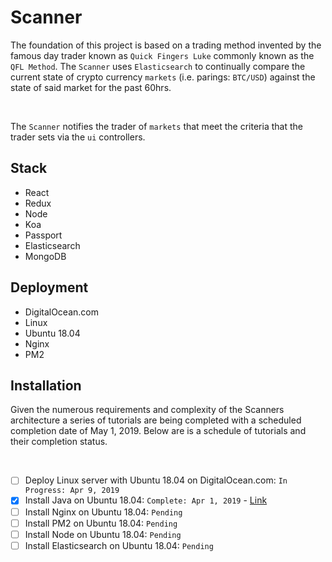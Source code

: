 # Scanner

The foundation of this project is based on a trading method invented by the famous day trader known as `Quick Fingers Luke` commonly known as the `QFL Method`. The `Scanner` uses `Elasticsearch` to continually compare the current state of crypto currency `markets` (i.e. parings: `BTC/USD`) against the state of said market for the past 60hrs.

<br/>

The `Scanner` notifies the trader of `markets` that meet the criteria that the trader sets via the `ui` controllers.

## Stack

- React
- Redux
- Node
- Koa
- Passport
- Elasticsearch
- MongoDB

## Deployment

- DigitalOcean.com
- Linux
- Ubuntu 18.04
- Nginx
- PM2

## Installation

Given the numerous requirements and complexity of the Scanners architecture a series of tutorials are being completed with a scheduled completion date of May 1, 2019.  Below are is a schedule of tutorials and their completion status.

<br />


- [ ] Deploy Linux server with Ubuntu 18.04 on DigitalOcean.com: `In Progress: Apr 9, 2019`
- [x] Install Java on Ubuntu 18.04: `Complete: Apr 1, 2019` - [Link](docs/install-java.md)
- [ ] Install Nginx on Ubuntu 18.04: `Pending`
- [ ] Install PM2 on Ubuntu 18.04: `Pending`
- [ ] Install Node on Ubuntu 18.04: `Pending`
- [ ] Install Elasticsearch on Ubuntu 18.04: `Pending`
